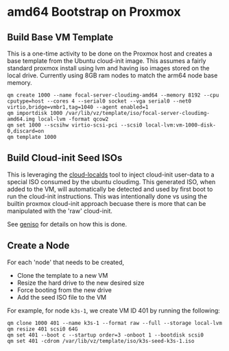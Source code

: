 # amd64 Bootstrap on Proxmox

## Build Base VM Template

This is a one-time activity to be done on the Proxmox host and creates a base template from the Ubuntu cloud-init image. This assumes a fairly standard proxmox install using lvm and having iso images stored on the local drive. Currently using 8GB ram nodes to match the arm64 node base memory. 

```
qm create 1000 --name focal-server-cloudimg-amd64 --memory 8192 --cpu cputype=host --cores 4 --serial0 socket --vga serial0 --net0 virtio,bridge=vmbr1,tag=1040 --agent enabled=1
qm importdisk 1000 /var/lib/vz/template/iso/focal-server-cloudimg-amd64.img local-lvm -format qcow2
qm set 1000 --scsihw virtio-scsi-pci --scsi0 local-lvm:vm-1000-disk-0,discard=on
qm template 1000
```

## Build Cloud-init Seed ISOs

This is leveraging the [cloud-localds](https://manpages.debian.org/testing/cloud-image-utils/cloud-localds.1.en.html) tool to inject cloud-init user-data to a special ISO consumed by the ubuntu cloudimg. This generated ISO, when added to the VM, will automatically be detected and used by first boot to run the cloud-init instructions. This was intentionally done vs using the builtin proxmox cloud-init approach becuase there is more that can be manipulated with the 'raw' cloud-init.

See [geniso](geniso) for details on how this is done.

## Create a Node 

For each 'node' that needs to be created,

* Clone the template to a new VM
* Resize the hard drive to the new desired size
* Force booting from the new drive
* Add the seed ISO file to the VM

For example, for node `k3s-1`, we create VM ID 401 by running the following:

```shell
qm clone 1000 401 --name k3s-1 --format raw --full --storage local-lvm
qm resize 401 scsi0 64G
qm set 401 --boot c --startup order=3 -onboot 1 --bootdisk scsi0
qm set 401 -cdrom /var/lib/vz/template/iso/k3s-seed-k3s-1.iso
```
